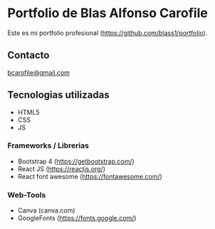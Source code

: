 # Portfolio de Blas Alfonso Carofile

Este es mi portfolio profesional (https://github.com/blass1/portfolio).

## Contacto

bcarofile@gmail.com

## Tecnologias utilizadas
* HTML5
* CSS
* JS
   
### Frameworks / Librerias
* Bootstrap 4 (https://getbootstrap.com/)
* React JS (https://reactjs.org/)
* React font awesome (https://fontawesome.com/)

### Web-Tools
* Canva (canva.com)
* GoogleFonts (https://fonts.google.com/)